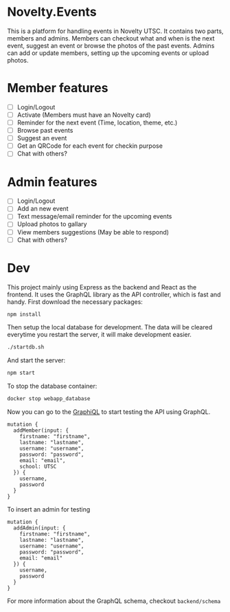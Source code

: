 # Novelty.Events
This is a platform for handling events in Novelty UTSC. It contains two parts, members and admins. Members can checkout what and when is the next event, suggest an event or browse the photos of the past events. Admins can add or update members, setting up the upcoming events or upload photos.

# Member features
- [ ] Login/Logout
- [ ] Activate (Members must have an Novelty card)
- [ ] Reminder for the next event (Time, location, theme, etc.)
- [ ] Browse past events
- [ ] Suggest an event
- [ ] Get an QRCode for each event for checkin purpose
- [ ] Chat with others?

# Admin features
- [ ] Login/Logout
- [ ] Add an new event
- [ ] Text message/email reminder for the upcoming events
- [ ] Upload photos to gallary
- [ ] View members suggestions (May be able to respond)
- [ ] Chat with others?

# Dev
This project mainly using Express as the backend and React as the frontend. It uses the GraphQL library as the API controller, which is fast and handy. First download the necessary packages:

```sh
npm install
```

Then setup the local database for development. The data will be cleared everytime you restart the server, it will make development easier.

```sh
./startdb.sh
```

And start the server:

```sh
npm start
```

To stop the database container:

```sh
docker stop webapp_database
```

Now you can go to the [GraphiQL](http://localhost:4000/graphql) to start testing the API using GraphQL.

```
mutation {
  addMember(input: {
    firstname: "firstname",
    lastname: "lastname",
    username: "username",
    password: "password",
    email: "email",
    school: UTSC
  }) {
    username,
    password
  }
}
```

To insert an admin for testing

```
mutation {
  addAdmin(input: {
    firstname: "firstname",
    lastname: "lastname",
    username: "username",
    password: "password",
    email: "email"
  }) {
    username,
    password
  }
}
```

For more information about the GraphQL schema, checkout `backend/schema`
